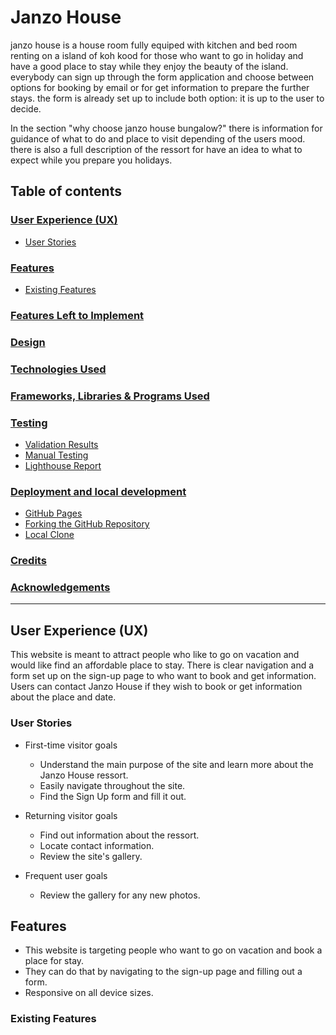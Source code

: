 # Janzo House

janzo house is a house room fully equiped with kitchen and bed room renting on a island of koh kood for those who want to go in holiday and have a good place to stay while they enjoy the beauty of the island.
everybody can sign up through the form application and choose between options for booking by email or for get information to prepare the further stays.
the form is already set up to include both option: it is up to the user to decide.

In the section "why choose janzo house bungalow?" there is information for guidance of what to do and place to visit depending of the users mood.
there is also a full description of the ressort for have an idea to what to expect while you prepare you holidays. 

## Table of contents

### [User Experience (UX)](#user-experience-ux-1)
* [User Stories](#user-stories)
### [Features](#features)
* [Existing Features](#existing-features)
### [Features Left to Implement](#features-left-to-implement-1)
### [Design](#design-1)
### [Technologies Used](#technologies-used-1)
### [Frameworks, Libraries & Programs Used](#frameworks-libraries--programs-used-1)
### [Testing](#testing-1)
* [Validation Results](#validation-results)
* [Manual Testing](#manual-testing)
* [Lighthouse Report](#lighthouse-report)
### [Deployment and local development](#deployment-and-local-development-1)
* [GitHub Pages](#github-pages)
* [Forking the GitHub Repository](#forking-the-github-repository)
* [Local Clone](#local-clone)
### [Credits](#credits-1)
### [Acknowledgements](#acknowledgements-1)
---

## User Experience (UX)

This website is meant to attract people who like to go on vacation and would like find an affordable place to stay.
There is clear navigation and a form set up on the sign-up page to who want to book and get information.
Users can contact Janzo House if they wish to book or get information about the place and date.

### User Stories


 * First-time visitor goals
    * Understand the main purpose of the site and learn more about the Janzo House ressort.
    * Easily navigate throughout the site.
    * Find the Sign Up form and fill it out.
 * Returning visitor goals
    * Find out information about the ressort.
    * Locate contact information.
    * Review the site's gallery.

 * Frequent user goals
    * Review the gallery for any new photos.

## Features

* This website is targeting people who want to go on vacation and book a place for stay.
* They can do that by navigating to the sign-up page and filling out a form.
* Responsive on all device sizes.

### Existing Features